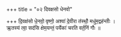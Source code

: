 +++
title = "०२ दिवक्षसो धेनवो"

+++
दि॒वक्ष॑सो धे॒नवो॒ वृष्णो॒ अश्वा॑ दे॒वीरा त॑स्थौ॒ मधु॑म॒द्वह॑न्तीः ।  
ऋ॒तस्य॑ त्वा॒ सद॑सि क्षेम॒यन्तं॒ पर्येका॑ चरति वर्त॒निं गौः ॥